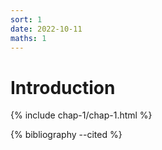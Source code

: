 ```yaml
---
sort: 1
date: 2022-10-11
maths: 1
---
```


# Introduction

{% include chap-1/chap-1.html %}

{% bibliography --cited %}
